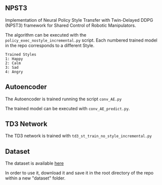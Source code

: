 ## NPST3

Implementation of Neural Policy Style Transfer with Twin-Delayed DDPG (NPST3) framework for Shared Control of Robotic Manipulators.

The algorithm can be executed with the `policy_exec_nostyle_incremental.py` script. Each numbered trained model in the repo corresponds to a different Style.

	Trained Styles
	1: Happy
	2: Calm
	3: Sad
	4: Angry



## Autoencoder

The Autoencoder is trained running the script `conv_AE.py` 

The trained model can be executed with `conv_AE_predict.py`.

## TD3 Network

The TD3 network is trained with `td3_st_train_no_style_incremental.py`

## Dataset
The dataset is available [here](https://zenodo.org/record/5718543#.YZu-57so9uQ)

In order to use it, download it and save it in the root directory of the repo within a new "dataset" folder.





